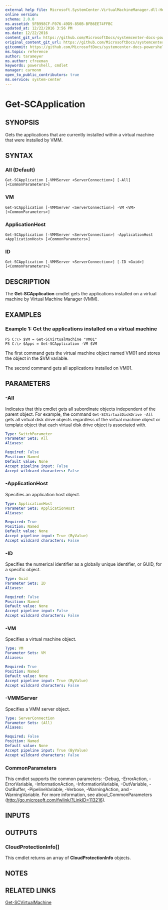 ```yaml
---
external help file: Microsoft.SystemCenter.VirtualMachineManager.dll-Help.xml
online version: 
schema: 2.0.0
ms.assetid: 5FB998CF-F076-49D9-850B-BFB6EE74FFBC
updated_at: 12/22/2016 3:56 PM
ms.date: 12/22/2016
content_git_url: https://github.com/MicrosoftDocs/systemcenter-docs-powershell/blob/master/systemcenter-cmdlets/SystemCenter2016/VirtualMachineManager/vlatest/Get-SCApplication.md
original_content_git_url: https://github.com/MicrosoftDocs/systemcenter-docs-powershell/blob/master/systemcenter-cmdlets/SystemCenter2016/VirtualMachineManager/vlatest/Get-SCApplication.md
gitcommit: https://github.com/MicrosoftDocs/systemcenter-docs-powershell/blob/96e5647587661652225fbdd2c797cd4d59d542bc/systemcenter-cmdlets/SystemCenter2016/VirtualMachineManager/vlatest/Get-SCApplication.md
ms.topic: reference
author: tarameyer
ms.author: cfreeman
keywords: powershell, cmdlet
manager: carmonm
open_to_public_contributors: true
ms.service: system-center
---
```


# Get-SCApplication

## SYNOPSIS
Gets the applications that are currently installed within a virtual machine that were installed by VMM.

## SYNTAX

### All (Default)
```
Get-SCApplication [-VMMServer <ServerConnection>] [-All] [<CommonParameters>]
```

### VM
```
Get-SCApplication [-VMMServer <ServerConnection>] -VM <VM> [<CommonParameters>]
```

### ApplicationHost
```
Get-SCApplication [-VMMServer <ServerConnection>] -ApplicationHost <ApplicationHost> [<CommonParameters>]
```

### ID
```
Get-SCApplication [-VMMServer <ServerConnection>] [-ID <Guid>] [<CommonParameters>]
```

## DESCRIPTION
The **Get-SCApplication** cmdlet gets the applications installed on a virtual machine by Virtual Machine Manager (VMM).

## EXAMPLES

### Example 1: Get the applications installed on a virtual machine
```
PS C:\> $VM = Get-SCVirtualMachine "VM01"
PS C:\> $Apps = Get-SCApplication -VM $VM
```

The first command gets the virtual machine object named VM01 and stores the object in the $VM variable.

The second command gets all applications installed on VM01.

## PARAMETERS

### -All
Indicates that this cmdlet gets all subordinate objects independent of the parent object.
For example, the command `Get-SCVirtualDiskDrive -All` gets all virtual disk drive objects regardless of the virtual machine object or template object that each virtual disk drive object is associated with.

```yaml
Type: SwitchParameter
Parameter Sets: All
Aliases: 

Required: False
Position: Named
Default value: None
Accept pipeline input: False
Accept wildcard characters: False
```

### -ApplicationHost
Specifies an application host object.

```yaml
Type: ApplicationHost
Parameter Sets: ApplicationHost
Aliases: 

Required: True
Position: Named
Default value: None
Accept pipeline input: True (ByValue)
Accept wildcard characters: False
```

### -ID
Specifies the numerical identifier as a globally unique identifier, or GUID, for a specific object.

```yaml
Type: Guid
Parameter Sets: ID
Aliases: 

Required: False
Position: Named
Default value: None
Accept pipeline input: False
Accept wildcard characters: False
```

### -VM
Specifies a virtual machine object.

```yaml
Type: VM
Parameter Sets: VM
Aliases: 

Required: True
Position: Named
Default value: None
Accept pipeline input: True (ByValue)
Accept wildcard characters: False
```

### -VMMServer
Specifies a VMM server object.

```yaml
Type: ServerConnection
Parameter Sets: (All)
Aliases: 

Required: False
Position: Named
Default value: None
Accept pipeline input: True (ByValue)
Accept wildcard characters: False
```

### CommonParameters
This cmdlet supports the common parameters: -Debug, -ErrorAction, -ErrorVariable, -InformationAction, -InformationVariable, -OutVariable, -OutBuffer, -PipelineVariable, -Verbose, -WarningAction, and -WarningVariable. For more information, see about_CommonParameters (http://go.microsoft.com/fwlink/?LinkID=113216).

## INPUTS

## OUTPUTS

### CloudProtectionInfo[]
This cmdlet returns an array of **CloudProtectionInfo** objects.

## NOTES

## RELATED LINKS

[Get-SCVirtualMachine](xref:SystemCenter2016/VirtualMachineManager/vlatest/Get-SCVirtualMachine.md)

